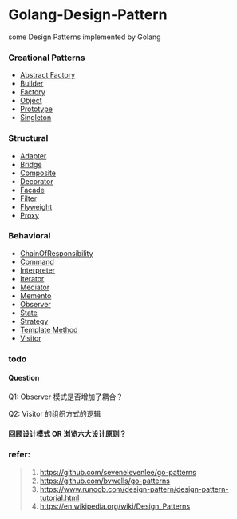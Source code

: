 # Golang-Design-Pattern
some Design Patterns implemented by Golang

### Creational Patterns
- [Abstract Factory][1]
- [Builder][2]
- [Factory][3]
- [Object][4]
- [Prototype][5]
- [Singleton][6]

### Structural
- [Adapter][7]
- [Bridge][8]
- [Composite][9]
- [Decorator][10]
- [Facade][11]
- [Filter][12]
- [Flyweight][13]
- [Proxy][14]

### Behavioral
- [ChainOfResponsibility][15]
- [Command][16]
- [Interpreter][17]
- [Iterator][18]
- [Mediator][19]
- [Memento][20]
- [Observer][21]
- [State][22]
- [Strategy][23]
- [Template Method][24]
- [Visitor][25]

### todo

#### Question
Q1: Observer 模式是否增加了耦合？

Q2: Visitor 的组织方式的逻辑

#### 回顾设计模式 OR 浏览六大设计原则？

### refer:
> 1. https://github.com/sevenelevenlee/go-patterns
> 2. https://github.com/bvwells/go-patterns
> 3. https://www.runoob.com/design-pattern/design-pattern-tutorial.html
> 4. https://en.wikipedia.org/wiki/Design_Patterns


[1]: https://github.com/A1014280203/Golang-Design-Pattern/blob/master/Creational/AbstractFactory/AbstractFactory.go
[2]: https://github.com/A1014280203/Golang-Design-Pattern/blob/master/Creational/Builder/Builder.go
[3]: https://github.com/A1014280203/Golang-Design-Pattern/blob/master/Creational/Factory/Factory.go
[4]: https://github.com/A1014280203/Golang-Design-Pattern/blob/master/Creational/ObjectPool/ObjectPool.go
[5]: https://github.com/A1014280203/Golang-Design-Pattern/blob/master/Creational/Prototype/Prototype.go
[6]: https://github.com/A1014280203/Golang-Design-Pattern/blob/master/Creational/Singleton/Singleton.go

[7]: https://github.com/A1014280203/Golang-Design-Pattern/blob/master/Structural/Adapter/Adapter.go
[8]: https://github.com/A1014280203/Golang-Design-Pattern/blob/master/Structural/Bridge/Bridge.go
[9]: https://github.com/A1014280203/Golang-Design-Pattern/blob/master/Structural/Composite/Composite.go
[10]: https://github.com/A1014280203/Golang-Design-Pattern/blob/master/Structural/Decorator/Decorator.go
[11]: https://github.com/A1014280203/Golang-Design-Pattern/blob/master/Structural/Facade/Facade.go
[12]: https://github.com/A1014280203/Golang-Design-Pattern/blob/master/Structural/Filter/Filter.go
[13]: https://github.com/A1014280203/Golang-Design-Pattern/blob/master/Structural/Flyweight/Flyweight.go
[14]: https://github.com/A1014280203/Golang-Design-Pattern/blob/master/Structural/Proxy/Proxy.go

[15]: https://github.com/A1014280203/Golang-Design-Pattern/blob/master/Behavioral/ChainOfResponsibility/ChainOfResponsibility.go
[16]: https://github.com/A1014280203/Golang-Design-Pattern/blob/master/Behavioral/Command/Command.go
[17]: https://github.com/A1014280203/Golang-Design-Pattern/blob/master/Behavioral/Interpreter/Interpreter.go
[18]: https://github.com/A1014280203/Golang-Design-Pattern/tree/master/Behavioral/Iterator
[19]: https://github.com/A1014280203/Golang-Design-Pattern/blob/master/Behavioral/Mediator/Mediator.go
[20]: https://github.com/A1014280203/Golang-Design-Pattern/blob/master/Behavioral/Memento/Memento.go
[21]: https://github.com/A1014280203/Golang-Design-Pattern/blob/master/Behavioral/Observer/Observer.go
[22]: https://github.com/A1014280203/Golang-Design-Pattern/blob/master/Behavioral/State/State.go
[23]: https://github.com/A1014280203/Golang-Design-Pattern/blob/master/Behavioral/Strategy/Strategy.go
[24]: https://github.com/A1014280203/Golang-Design-Pattern/blob/master/Behavioral/TemplateMethod/TemplateMethod.go
[25]: https://github.com/A1014280203/Golang-Design-Pattern/blob/master/Behavioral/Visitor/Visitor.go